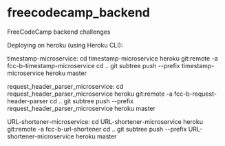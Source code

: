 # freecodecamp_backend
FreeCodeCamp backend challenges

Deploying on heroku (using Heroku CLI):

timestamp-microservice:
	cd timestamp-microservice
	heroku git:remote -a fcc-b-timestamp-microservice
	cd ..
	git subtree push --prefix timestamp-microservice heroku master

request_header_parser_microservice:
	cd request_header_parser_microservice
	heroku git:remote -a fcc-b-request-header-parser
	cd ..
	git subtree push --prefix request_header_parser_microservice heroku master

URL-shortener-microservice:
	cd URL-shortener-microservice
	heroku git:remote -a fcc-b-url-shortener
	cd ..
	git subtree push --prefix URL-shortener-microservice heroku master